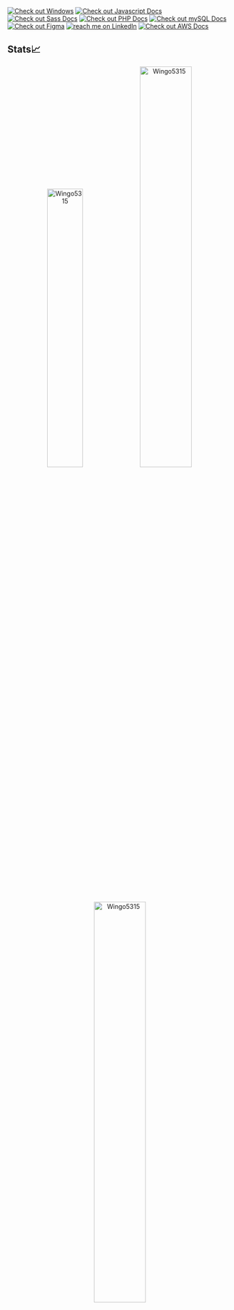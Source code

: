 <p>
  <a href="https://learn.microsoft.com/en-us/windows/">
        <img src="https://img.shields.io/badge/Os-Windows-informational?style=flat&logo=windows&logoColor=white"
            alt="Check out Windows"></a>  
  <a href="https://developer.mozilla.org/en-US/docs/Web/JavaScript">
        <img src="https://img.shields.io/badge/Code-Javascript-informational?style=flat&logo=Javascript&logoColor=white"
            alt="Check out Javascript Docs"></a>
   <a href="https://sass-lang.com/documentation/">
        <img src="https://img.shields.io/badge/Code-Scss-informational?style=flat&logo=sass&logoColor=white"
            alt="Check out Sass Docs"></a>
     <a href="https://www.php.net/manual/en/">
        <img src="https://img.shields.io/badge/Code-PHP-informational?style=flat&logo=PHP&logoColor=white"
            alt="Check out PHP Docs"></a>
     <a href="https://dev.mysql.com/doc/">
        <img src="https://img.shields.io/badge/Tools-MYSQL-informational?style=flat&logo=MYSQL&logoColor=white"
            alt="Check out mySQL Docs"></a>
   <a href="https://www.figma.com/">
        <img src="https://img.shields.io/badge/Design-Figma-informational?style=flat&logo=Figma&logoColor=white"
            alt="Check out Figma"></a>
   <a href="https://www.linkedin.com/in/calum-childs-971069171/">
        <img src="https://img.shields.io/badge/LinkedIn-informational?style=flat&logo=LinkedIn&logoColor=white"
            alt="reach me on LinkedIn"></a>
     <a href="https://docs.aws.amazon.com/">
        <img src="https://img.shields.io/static/v1?style=for-the-badge&message=Amazon+AWS&color=232F3E&logo=Amazon+AWS&logoColor=FFFFFF&label="
            alt="Check out AWS Docs"></a>
<p/>
  
## Stats📈 
<p align="center">
<img width="40%" src="https://github-readme-stats.vercel.app/api/top-langs?username=Wingo5315&show_icons=true&theme=dracula&title_color=ff8000&text_color=ffffff&bg_color=6a6a6a&locale=en&layout=compact&hide_border=true" alt="Wingo5315" /> 
<img width="48%" src="https://github-readme-stats.vercel.app/api?username=Wingo5315&show_icons=true&theme=dracula&title_color=ff8000&text_color=ffffff&bg_color=6a6a6a&locale=en&hide_border=true" alt="Wingo5315" /> 
<img width="48%" src="https://github-readme-streak-stats.herokuapp.com/?user=Wingo5315&theme=highcontrast&hide_border=true" alt="Wingo5315" /> </p>
